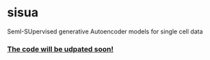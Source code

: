 # sisua
SemI-SUpervised generative Autoencoder models for single cell data 

### [The code will be udpated soon!]()
